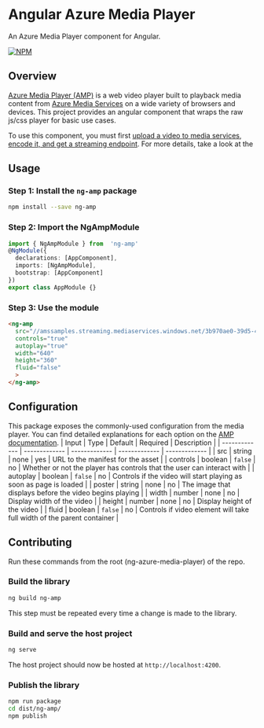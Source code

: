 
# Angular Azure Media Player

An Azure Media Player component for Angular.

[![NPM](https://img.shields.io/npm/v/ng-amp.svg)](https://www.npmjs.com/package/ng-amp)

## Overview

[Azure Media Player (AMP)](http://amp.azure.net/libs/amp/latest/docs/index.html) is a web video player built to playback media content from [Azure Media Services](https:/docs.microsoft.com/en-us/azure/media-services/) on a wide variety of browsers and devices. This project provides an angular component that wraps the raw js/css player for basic use cases.

To use this component, you must first [upload a video to media services, encode it, and get a streaming endpoint](https://docs.microsoft.com/en-us/azure/media-serviceslatest/manage-assets-quickstart). For more details, take a look at the

## Usage

### Step 1: Install the `ng-amp` package

```bash
npm install --save ng-amp
```

### Step 2: Import the NgAmpModule

```ts
import { NgAmpModule } from  'ng-amp'
@NgModule({
  declarations: [AppComponent],
  imports: [NgAmpModule],
  bootstrap: [AppComponent]
})
export class AppModule {}
```

### Step 3: Use the module

```html
<ng-amp
  src="//amssamples.streaming.mediaservices.windows.net/3b970ae0-39d5-44bd-b3a3-3136143d6435/AzureMediaServicesPromo.ism/manifest"
  controls="true"
  autoplay="true"
  width="640"
  height="360"
  fluid="false"
  >
</ng-amp>
```

## Configuration

This package exposes the commonly-used configuration from the media player. You can find detailed explanations for each option on the [AMP documentation](https://ampazure.net/libs/amp/latest/docs/index.html#options).
| Input  | Type | Default | Required | Description |
| ------------- | ------------- | ------------- | ------------- | ------------- |
| src | string  | none | yes | URL to the manifest for the asset |
| controls | boolean  | `false` | no | Whether or not the player has controls that the user can interact with |
| autoplay | boolean  | `false` | no | Controls if the video will start playing as soon as page is loaded |
| poster | string  | none | no | The image that displays before the video begins playing |
| width | number | none | no | Display width of the video |
| height | number | none | no | Display height of the video |
| fluid | boolean | `false` | no | Controls if video element will take full width of the parent container |

## Contributing

Run these commands from the root (ng-azure-media-player) of the repo.

### Build the library

```bash
ng build ng-amp
```
This step must be repeated every time a change is made to the library.

### Build and serve the host project

```bash
ng serve
```
The host project should now be hosted at `http://localhost:4200`.

### Publish the library

```bash
npm run package
cd dist/ng-amp/
npm publish
```
